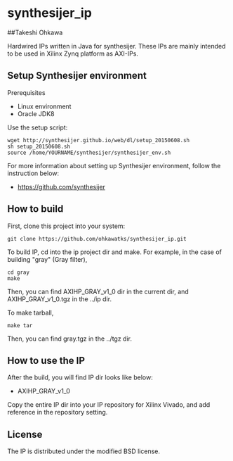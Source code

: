 # synthesijer_ip
##Takeshi Ohkawa

Hardwired IPs written in Java for synthesijer.
These IPs are mainly intended to be used in Xilinx Zynq platform as AXI-IPs.

## Setup Synthesijer environment
Prerequisites
 - Linux environment
 - Oracle JDK8

Use the setup script:

    wget http://synthesijer.github.io/web/dl/setup_20150608.sh
    sh setup_20150608.sh
    source /home/YOURNAME/synthesijer/synthesijer_env.sh
    
For more information about setting up Synthesijer environment, follow the instruction below:

- https://github.com/synthesijer

## How to build
First, clone this project into your system:

    git clone https://github.com/ohkawatks/synthesijer_ip.git

To build IP, cd into the ip project dir and make. For example, in the case of building "gray" (Gray filter),

    cd gray
    make
 
Then, you can find AXIHP_GRAY_v1_0 dir in the current dir, and AXIHP_GRAY_v1_0.tgz in the ../ip dir.

To make tarball,

    make tar

Then, you can find gray.tgz in the ../tgz dir.

## How to use the IP
After the build, you will find IP dir looks like below:

- AXIHP_GRAY_v1_0

Copy the entire IP dir into your IP repository for Xilinx Vivado, and add reference in the repository setting.

## License
The IP is distributed under the modified BSD license.
